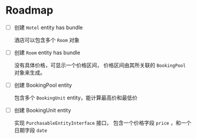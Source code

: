 # Roadmap

- [ ] 创建 `Hotel` entity has bundle

  酒店可以包含多个 `Room` 对象

- [ ] 创建 `Room` entity has bundle
  
  没有具体价格，可显示一个价格区间，
  价格区间由其所关联的 `BookingPool` 
  对象来生成。
  
- [ ] 创建 BookingPool entity 

  包含多个 `BookingUnit` entity，能计算最高价和最低价
  
- [ ] 创建 BookingUnit entity 
  
  实现 `PurchasableEntityInterface` 接口，
  包含一个价格字段 `price` ，和一个日期字段 `date`